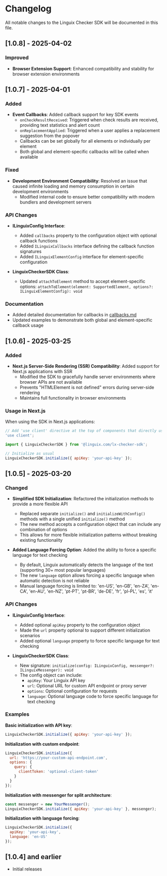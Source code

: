 # Changelog

All notable changes to the Linguix Checker SDK will be documented in this file.

## [1.0.8] - 2025-04-02

### Improved

- **Browser Extension Support**: Enhanced compatibility and stability for browser extension environments

## [1.0.7] - 2025-04-01

### Added

- **Event Callbacks**: Added callback support for key SDK events
  - `onCheckResultReceived`: Triggered when check results are received, providing text statistics and alert count
  - `onReplacementApplied`: Triggered when a user applies a replacement suggestion from the popover
  - Callbacks can be set globally for all elements or individually per element
  - Both global and element-specific callbacks will be called when available

### Fixed

- **Development Environment Compatibility**: Resolved an issue that caused infinite loading and memory consumption in certain development environments
  - Modified internal code to ensure better compatibility with modern bundlers and development servers

### API Changes

- **ILinguixConfig Interface**:
  - Added `callbacks` property to the configuration object with optional callback functions
  - Added `ILinguixCallbacks` interface defining the callback function signatures
  - Added `ILinguixElementConfig` interface for element-specific configuration

- **LinguixCheckerSDK Class**:
  - Updated `attachToElement` method to accept element-specific options: `attachToElement(element: SupportedElement, options?: ILinguixElementConfig): void`

### Documentation

- Added detailed documentation for callbacks in [callbacks.md](callbacks.md)
- Updated examples to demonstrate both global and element-specific callback usage

## [1.0.6] - 2025-03-25

### Added

- **Next.js Server-Side Rendering (SSR) Compatibility**: Added support for Next.js applications with SSR
  - Modified the SDK to gracefully handle server environments where browser APIs are not available
  - Prevents "HTMLElement is not defined" errors during server-side rendering
  - Maintains full functionality in browser environments

### Usage in Next.js

When using the SDK in Next.js applications:

```javascript
// Add 'use client' directive at the top of components that directly use the SDK
'use client';

import { LinguixCheckerSDK } from '@linguix.com/lx-checker-sdk';

// Initialize as usual
LinguixCheckerSDK.initialize({ apiKey: 'your-api-key' });
```

## [1.0.5] - 2025-03-20

### Changed

- **Simplified SDK Initialization**: Refactored the initialization methods to provide a more flexible API
  - Replaced separate `initialize()` and `initializeWithConfig()` methods with a single unified `initialize()` method
  - The new method accepts a configuration object that can include any combination of options
  - This allows for more flexible initialization patterns without breaking existing functionality

- **Added Language Forcing Option**: Added the ability to force a specific language for text checking
  - By default, Linguix automatically detects the language of the text (supporting 30+ most popular languages)
  - The new `language` option allows forcing a specific language when automatic detection is not reliable
  - Manual language forcing is limited to: 'en-US', 'en-GB', 'en-ZA', 'en-CA', 'en-AU', 'en-NZ', 'pt-PT', 'pt-BR', 'de-DE', 'fr', 'pl-PL', 'es', 'it'

### API Changes

- **ILinguixConfig Interface**:
  - Added optional `apiKey` property to the configuration object
  - Made the `url` property optional to support different initialization scenarios
  - Added optional `language` property to force specific language for text checking

- **LinguixCheckerSDK Class**:
  - New signature: `initialize(config: ILinguixConfig, messenger?: ILinguixMessenger): void`
  - The config object can include:
    - `apiKey`: Your Linguix API key
    - `url`: Optional URL for custom API endpoint or proxy server
    - `options`: Optional configuration for requests
    - `language`: Optional language code to force specific language for text checking

### Examples

**Basic initialization with API key**:
```javascript
LinguixCheckerSDK.initialize({ apiKey: 'your-api-key' });
```

**Initialization with custom endpoint**:
```javascript
LinguixCheckerSDK.initialize({
  url: 'https://your-custom-api-endpoint.com',
  options: {
    query: {
      clientToken: 'optional-client-token'
    }
  }
});
```

**Initialization with messenger for split architecture**:
```javascript
const messenger = new YourMessenger();
LinguixCheckerSDK.initialize({ apiKey: 'your-api-key' }, messenger);
```

**Initialization with language forcing**:
```javascript
LinguixCheckerSDK.initialize({
  apiKey: 'your-api-key',
  language: 'en-US'
});
```

## [1.0.4] and earlier

- Initial releases
